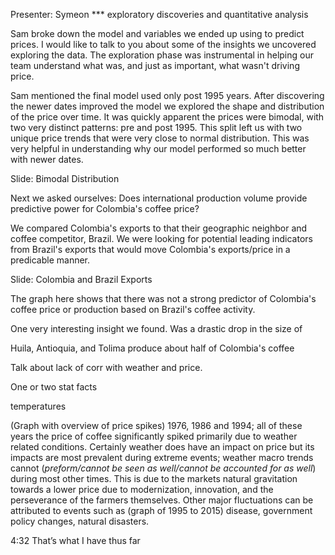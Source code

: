 Presenter: Symeon
*** exploratory discoveries and quantitative analysis

Sam broke down the model and variables we ended up using to predict prices. I would like to talk to you about some of the insights we uncovered exploring the data. The exploration phase was instrumental in helping our team understand what was, and just as important, what wasn't driving price.

Sam mentioned the final model used only post 1995 years. After discovering the newer dates improved the model we explored the shape and distribution of the price over time. It was quickly apparent the prices were bimodal, with two very distinct patterns: pre and post 1995. This split left us with two unique price trends that were very close to normal distribution. This was very helpful in understanding why our model performed so much better with newer dates.


Slide: Bimodal Distribution

Next we asked ourselves: Does international production volume provide predictive power for Colombia's coffee price?

We compared Colombia's exports to that their geographic neighbor and coffee competitor, Brazil. We were looking for potential leading indicators from Brazil's exports that would move Colombia's exports/price in a predicable manner. 

Slide: Colombia and Brazil Exports

The graph here shows that there was not a strong predictor of Colombia's coffee price or production based on Brazil's coffee activity.

One very interesting insight we found. Was a drastic drop in the size of 




Huila, Antioquia, and Tolima produce about half of Colombia's coffee

 Talk about lack of corr with weather and price. 

 One or two stat facts

 temperatures




 (Graph with overview of price spikes)
1976, 1986 and 1994; all of these years the price of coffee significantly spiked primarily due to weather related conditions. Certainly weather does have an impact on price but its impacts are most prevalent during extreme events; weather macro trends cannot (*preform/cannot be seen as well/cannot be accounted for as well*) during most other times. This is due to the markets natural gravitation towards a lower price due to modernization, innovation, and the perseverance of the farmers themselves. Other major fluctuations can be attributed to events such as (graph of 1995 to 2015) disease, government policy changes, natural disasters.



4:32
That’s what I have thus far